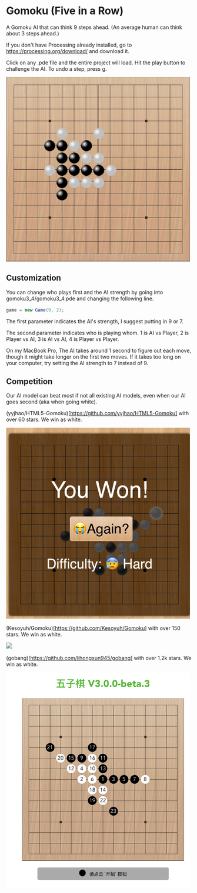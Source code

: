 # Gomoku (Five in a Row)
A Gomoku AI that can think 9 steps ahead. (An average human can think about 3 steps ahead.)

If you don't have Processing already installed, go to https://processing.org/download/ and download it.

Click on any .pde file and the entire project will load. Hit the play button to challenge the AI. To undo a step, press g.

<img src="https://github.com/RolandGao/Gomoku/blob/master/example.png" width="500"/>


## Customization
You can change who plays first and the AI strength by going into gomoku3_4/gomoku3_4.pde and changing the following line.
```java
game = new Game(9, 2);
```
The first parameter indicates the AI's strength, I suggest putting in 9 or 7. 

The second parameter indicates who is playing whom. 1 is AI vs Player, 2 is Player vs AI, 3 is AI vs AI, 4 is Player vs Player.

On my MacBook Pro, The AI takes around 1 second to figure out each move, though it might take longer on the first two moves. If it takes too long on your computer, try setting the AI strength to 7 instead of 9. 

## Competition
Our AI model can beat most if not all existing AI models, even when our AI goes second (aka when going white).

(yyjhao/HTML5-Gomoku)[https://github.com/yyjhao/HTML5-Gomoku] with over 60 stars. We win as white.

<img src="https://github.com/RolandGao/Gomoku/blob/master/competitor1.png" width="500"/>

(Kesoyuh/Gomoku)[https://github.com/Kesoyuh/Gomoku] with over 150 stars. We win as white.

<img src="https://github.com/RolandGao/Gomoku/blob/master/competitor2.png" width="500"/>

(gobang)[https://github.com/lihongxun945/gobang] with over 1.2k stars. We win as white.

<img src="https://github.com/RolandGao/Gomoku/blob/master/competitor3.png" width="500"/>
